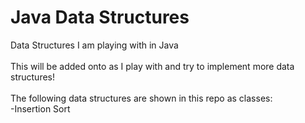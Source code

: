 # Java Data Structures
Data Structures I am playing with in Java<br/><br/>
This will be added onto as I play with and try to implement more data structures!<br/><br/>
The following data structures are shown in this repo as classes:<br/>
-Insertion Sort<br/>
